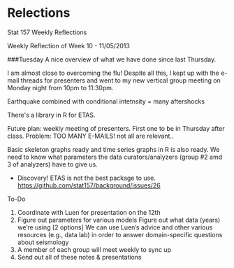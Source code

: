 Relections
==========

Stat 157 Weekly Reflections

Weekly Reflection of Week 10 - 11/05/2013

###Tuesday
A nice overview of what we have done since last Thursday.

I am almost close to overcoming the flu! Despite all this, I kept up with the e-mail threads for presenters and went to my new vertical group meeting on Monday night from 10pm to 11:30pm.

Earthquake combined with conditional intetnsity = many aftershocks

There's a library in R for ETAS.

Future plan: weekly meeting of presenters. First one to be in Thursday after class.
Problem: TOO MANY E-MAILS! not all are relevant..

Basic skeleton graphs ready and time series graphs in R is also ready. We need to know what parameters the data curators/analyzers (group #2 amd 3 of analyzers) have to give us. 

* Discovery! ETAS is not the best package to use. 
https://github.com/stat157/background/issues/26


To-Do
1. Coordinate with Luen for presentation on the 12th
2. Figure out parameters for various models
Figure out what data (years) we’re using [2 options]
We can use Luen’s advice and other various resources (e.g., data lab) in order to answer domain-specific questions about seismology
3. A member of each group will meet weekly to sync up
4. Send out all of these notes & presentations
